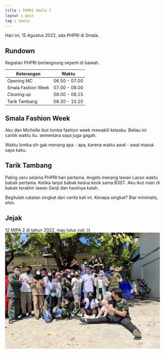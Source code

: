 ```yaml
---
title : PHPRI Smala I
layout : post
tag : smala
---
```


Hari ini, 15 Agustus 2022, ada PHPRI di Smala. 

## Rundown
Kegiatan PHPRI berlangsung seperti di bawah.

| Keterangan         | Waktu         |
|--------------------|---------------|
| Opening MC         | 06.50 - 07.00 |
| Smala Fashion Week | 07.00 - 08.00 |
| _Clearing up_      | 08.00 - 08.15 |
| Tarik Tambang      | 08.20 - 10.20 |

## Smala Fashion Week
Aku dan Michelle ikut lomba fashion week mewakili kelasku. Beliau ini cantik waktu itu. sementara saya juga gagah.

Waktu lomba sih gak menang apa - apa, karena waktu awal - awal masuk saya kaku.

## Tarik Tambang
Paling seru selama PHPRI hari pertama. Angels menang lawan Lasso waktu babak pertama. Ketika lanjut babak kedua keok sama B3ST. Aku ikut main di babak terakhir lawan Genji dan hasilnya kalah.

Begitulah catatan singkat dari cerita kali ini. Kenapa singkat? Biar minimalis, ehm.

## Jejak
12 MIPA 2 di tahun 2022, mau lulus cuk :))
![](/media/smala/12mipa2phpri.jpg)
